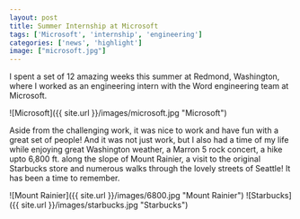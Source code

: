 ```yaml
---
layout: post
title: Summer Internship at Microsoft
tags: ['Microsoft', 'internship', 'engineering']
categories: ['news', 'highlight']
image: ["microsoft.jpg"]
---
```


I spent a set of 12 amazing weeks this summer at Redmond, Washington, where I worked as an engineering intern with the Word engineering team at Microsoft.

![Microsoft]({{ site.url }}/images/microsoft.jpg "Microsoft")

Aside from the challenging work, it was nice to work and have fun with a great set of people! And it was not just work, but I also had a time of my life while enjoying great Washington weather, a Marron 5 rock concert, a hike upto 6,800 ft. along the slope of Mount Rainier, a visit to the original Starbucks store and numerous walks through the lovely streets of Seattle! It has been a time to remember.

![Mount Rainier]({{ site.url }}/images/6800.jpg "Mount Rainier")
![Starbucks]({{ site.url }}/images/starbucks.jpg "Starbucks")